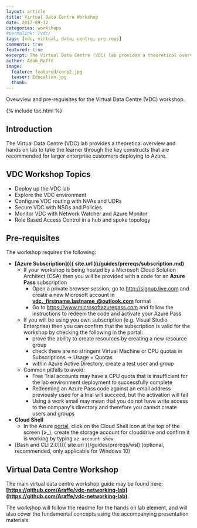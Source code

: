 ```yaml
---
layout: article
title: Virtual Data Centre Workshop
date: 2017-09-12
categories: workshops
#permalink: /vdc/
tags: [vdc, virtual, data, centre, pre-reqs]
comments: true
featured: true
excerpt: The Virtual Data Centre (VDC) lab provides a theoretical overview and hands on lab to take the learner through the key constructs that are recommended for larger enterprise customers deploying to Azure.     
author: Adam_Raffe
image:
  feature: featured/corp2.jpg
  teaser: Education.jpg
  thumb: 
---
```

Ovewview and pre-requisites for the Virtual Data Centre (VDC) workshop.

{% include toc.html %}

## Introduction
The Virtual Data Centre (VDC) lab provides a theoretical overview and hands on lab to take the learner through the key constructs that are recommended for larger enterprise customers deploying to Azure.     

## VDC Workshop Topics
* Deploy up the VDC lab 
* Explore the VDC environment
* Configure VDC routing with NVAs and UDRs
* Secure VDC with NSGs and Policies
* Monitor VDC with Network Watcher and Azure Monitor
* Role Based Access Control in a hub and spoke topology

## Pre-requisites
The workshop requires the following:
* **[Azure Subscription]({{ site.url }}/guides/prereqs/subscription.md)**
  * If your workshop is being hosted by a Microsoft Cloud Solution Architect (CSA) then you will be provided with a code for an **Azure Pass** subscription
    * Open a private browser session, go to http://signup.live.com and create a new  Microsoft account in  **vdc._firstname.lastname_@outlook.com** format 
    * Go to https://www.microsoftazurepass.com and follow the instructions to redeem the code and activate your Azure Pass
  * If you will be using you own subscription (e.g. Visual Studio Enterprise) then you can confirm that the subscription is valid for the workshop by checking the following in the portal: 
    * prove the ability to create resources by creating a new resource group
    * check there are no stringent Virtual Machine or CPU quotas in Subscriptions -> Usage + Quotas
    * within Azure Active Directory, create a test user and group
  * Common pitfalls to avoid:
    * Free Trial accounts may have a CPU quota that is insufficient for the lab environment deployment to successfully complete
    * Redeeming an Azure Pass code against an email address previously used for a trial will succeed, but the activation will fail
    * Using a work email may mean that you do not have write access to the company's directory and therefore you cannot create users and groups
* **Cloud Shell**
  * In the Azure [portal](https://portal.azure.com), click on the Cloud Shell icon at the top of the screen (**>_**), create the storage account for clouddrive and confirm it is working by typing ```az account show```
* [Bash and CLI 2.0]({{ site.url }}/guides/prereqs/wsl) (optional, recommended, only applicable for Windows 10)

## Virtual Data Centre Workshop 

The main virtual data centre workshop guide may be found here:
**[https://github.com/Araffe/vdc-networking-lab](https://github.com/Araffe/vdc-networking-lab)**.

The workshop will follow the readme for the hands on lab element, and will also cover the fundamental concepts using the accompanying presentation materials. 